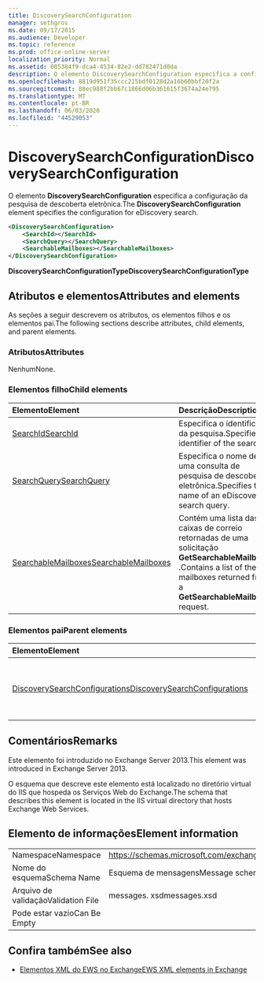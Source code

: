 ```yaml
---
title: DiscoverySearchConfiguration
manager: sethgros
ms.date: 09/17/2015
ms.audience: Developer
ms.topic: reference
ms.prod: office-online-server
localization_priority: Normal
ms.assetid: 085384f9-dca4-4534-82e2-dd782471d0da
description: O elemento DiscoverySearchConfiguration especifica a configuração da pesquisa de descoberta eletrônica.
ms.openlocfilehash: 8819d951f35ccc215bdf0128d2a16b60bbf20f2a
ms.sourcegitcommit: 88ec988f2bb67c1866d06b361615f3674a24e795
ms.translationtype: MT
ms.contentlocale: pt-BR
ms.lasthandoff: 06/03/2020
ms.locfileid: "44529053"
---
```

# <a name="discoverysearchconfiguration"></a><span data-ttu-id="cad4f-103">DiscoverySearchConfiguration</span><span class="sxs-lookup"><span data-stu-id="cad4f-103">DiscoverySearchConfiguration</span></span>

<span data-ttu-id="cad4f-104">O elemento **DiscoverySearchConfiguration** especifica a configuração da pesquisa de descoberta eletrônica.</span><span class="sxs-lookup"><span data-stu-id="cad4f-104">The **DiscoverySearchConfiguration** element specifies the configuration for eDiscovery search.</span></span> 
  
```XML
<DiscoverySearchConfiguration>
    <SearchId></SearchId>
    <SearchQuery></SearchQuery>
    <SearchableMailboxes></SearchableMailboxes>
</DiscoverySearchConfiguration>
```

 <span data-ttu-id="cad4f-105">**DiscoverySearchConfigurationType**</span><span class="sxs-lookup"><span data-stu-id="cad4f-105">**DiscoverySearchConfigurationType**</span></span>
## <a name="attributes-and-elements"></a><span data-ttu-id="cad4f-106">Atributos e elementos</span><span class="sxs-lookup"><span data-stu-id="cad4f-106">Attributes and elements</span></span>

<span data-ttu-id="cad4f-107">As seções a seguir descrevem os atributos, os elementos filhos e os elementos pai.</span><span class="sxs-lookup"><span data-stu-id="cad4f-107">The following sections describe attributes, child elements, and parent elements.</span></span>
  
### <a name="attributes"></a><span data-ttu-id="cad4f-108">Atributos</span><span class="sxs-lookup"><span data-stu-id="cad4f-108">Attributes</span></span>

<span data-ttu-id="cad4f-109">Nenhum</span><span class="sxs-lookup"><span data-stu-id="cad4f-109">None.</span></span>
  
### <a name="child-elements"></a><span data-ttu-id="cad4f-110">Elementos filho</span><span class="sxs-lookup"><span data-stu-id="cad4f-110">Child elements</span></span>

|<span data-ttu-id="cad4f-111">**Elemento**</span><span class="sxs-lookup"><span data-stu-id="cad4f-111">**Element**</span></span>|<span data-ttu-id="cad4f-112">**Descrição**</span><span class="sxs-lookup"><span data-stu-id="cad4f-112">**Description**</span></span>|
|:-----|:-----|
|[<span data-ttu-id="cad4f-113">SearchId</span><span class="sxs-lookup"><span data-stu-id="cad4f-113">SearchId</span></span>](searchid.md) <br/> |<span data-ttu-id="cad4f-114">Especifica o identificador da pesquisa.</span><span class="sxs-lookup"><span data-stu-id="cad4f-114">Specifies the identifier of the search.</span></span>  <br/> |
|[<span data-ttu-id="cad4f-115">SearchQuery</span><span class="sxs-lookup"><span data-stu-id="cad4f-115">SearchQuery</span></span>](searchquery.md) <br/> |<span data-ttu-id="cad4f-116">Especifica o nome de uma consulta de pesquisa de descoberta eletrônica.</span><span class="sxs-lookup"><span data-stu-id="cad4f-116">Specifies the name of an eDiscovery search query.</span></span>  <br/> |
|[<span data-ttu-id="cad4f-117">SearchableMailboxes</span><span class="sxs-lookup"><span data-stu-id="cad4f-117">SearchableMailboxes</span></span>](searchablemailboxes.md) <br/> |<span data-ttu-id="cad4f-118">Contém uma lista das caixas de correio retornadas de uma solicitação **GetSearchableMailboxes** .</span><span class="sxs-lookup"><span data-stu-id="cad4f-118">Contains a list of the mailboxes returned from a **GetSearchableMailboxes** request.</span></span>  <br/> |
   
### <a name="parent-elements"></a><span data-ttu-id="cad4f-119">Elementos pai</span><span class="sxs-lookup"><span data-stu-id="cad4f-119">Parent elements</span></span>

|<span data-ttu-id="cad4f-120">**Elemento**</span><span class="sxs-lookup"><span data-stu-id="cad4f-120">**Element**</span></span>|<span data-ttu-id="cad4f-121">**Descrição**</span><span class="sxs-lookup"><span data-stu-id="cad4f-121">**Description**</span></span>|
|:-----|:-----|
|[<span data-ttu-id="cad4f-122">DiscoverySearchConfigurations</span><span class="sxs-lookup"><span data-stu-id="cad4f-122">DiscoverySearchConfigurations</span></span>](discoverysearchconfigurations.md) <br/> |<span data-ttu-id="cad4f-123">Especifica uma matriz de elementos **DiscoverySearchConfiguration** .</span><span class="sxs-lookup"><span data-stu-id="cad4f-123">Specifies an array of **DiscoverySearchConfiguration** elements.</span></span>  <br/> |
   
## <a name="remarks"></a><span data-ttu-id="cad4f-124">Comentários</span><span class="sxs-lookup"><span data-stu-id="cad4f-124">Remarks</span></span>

<span data-ttu-id="cad4f-125">Este elemento foi introduzido no Exchange Server 2013.</span><span class="sxs-lookup"><span data-stu-id="cad4f-125">This element was introduced in Exchange Server 2013.</span></span>
  
<span data-ttu-id="cad4f-126">O esquema que descreve este elemento está localizado no diretório virtual do IIS que hospeda os Serviços Web do Exchange.</span><span class="sxs-lookup"><span data-stu-id="cad4f-126">The schema that describes this element is located in the IIS virtual directory that hosts Exchange Web Services.</span></span>
  
## <a name="element-information"></a><span data-ttu-id="cad4f-127">Elemento de informações</span><span class="sxs-lookup"><span data-stu-id="cad4f-127">Element information</span></span>

|||
|:-----|:-----|
|<span data-ttu-id="cad4f-128">Namespace</span><span class="sxs-lookup"><span data-stu-id="cad4f-128">Namespace</span></span>  <br/> |https://schemas.microsoft.com/exchange/services/2006/messages  <br/> |
|<span data-ttu-id="cad4f-129">Nome do esquema</span><span class="sxs-lookup"><span data-stu-id="cad4f-129">Schema Name</span></span>  <br/> |<span data-ttu-id="cad4f-130">Esquema de mensagens</span><span class="sxs-lookup"><span data-stu-id="cad4f-130">Message schema</span></span>  <br/> |
|<span data-ttu-id="cad4f-131">Arquivo de validação</span><span class="sxs-lookup"><span data-stu-id="cad4f-131">Validation File</span></span>  <br/> |<span data-ttu-id="cad4f-132">messages. xsd</span><span class="sxs-lookup"><span data-stu-id="cad4f-132">messages.xsd</span></span>  <br/> |
|<span data-ttu-id="cad4f-133">Pode estar vazio</span><span class="sxs-lookup"><span data-stu-id="cad4f-133">Can Be Empty</span></span>  <br/> ||
   
## <a name="see-also"></a><span data-ttu-id="cad4f-134">Confira também</span><span class="sxs-lookup"><span data-stu-id="cad4f-134">See also</span></span>

- [<span data-ttu-id="cad4f-135">Elementos XML do EWS no Exchange</span><span class="sxs-lookup"><span data-stu-id="cad4f-135">EWS XML elements in Exchange</span></span>](ews-xml-elements-in-exchange.md)

